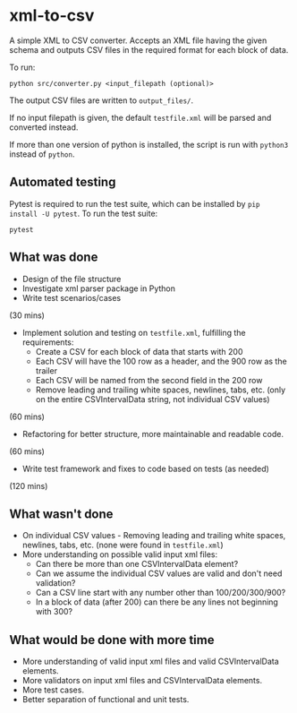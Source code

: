 # xml-to-csv

A simple XML to CSV converter. Accepts an XML file having the given schema and outputs CSV files in the required format for each block of data.

To run:
```
python src/converter.py <input_filepath (optional)>
```
The output CSV files are written to `output_files/`.

If no input filepath is given, the default `testfile.xml` will be parsed and converted instead.

If more than one version of python is installed, the script is run with `python3` instead of `python`.

## Automated testing
Pytest is required to run the test suite, which can be installed by `pip install -U pytest`. To run the test suite:
```
pytest
```

## What was done
- Design of the file structure
- Investigate xml parser package in Python
- Write test scenarios/cases

(30 mins)

- Implement solution and testing on `testfile.xml`, fulfilling the requirements:
  - Create a CSV for each block of data that starts with 200
  - Each CSV will have the 100 row as a header, and the 900 row as the trailer
  - Each CSV will be named from the second field in the 200 row
  - Remove leading and trailing white spaces, newlines, tabs, etc. (only on the entire CSVIntervalData string, not individual CSV values)
  
(60 mins)

- Refactoring for better structure, more maintainable and readable code.

(60 mins)

- Write test framework and fixes to code based on tests (as needed)

(120 mins)


## What wasn't done
- On individual CSV values - Removing leading and trailing white spaces, newlines, tabs, etc.  (none were found in `testfile.xml`)
- More understanding on possible valid input xml files: 
  - Can there be more than one CSVIntervalData element? 
  - Can we assume the individual CSV values are valid and don't need validation?
  - Can a CSV line start with any number other than 100/200/300/900? 
  - In a block of data (after 200) can there be any lines not beginning with 300?

## What would be done with more time
- More understanding of valid input xml files and valid CSVIntervalData elements.
- More validators on input xml files and CSVIntervalData elements.
- More test cases.
- Better separation of functional and unit tests.
